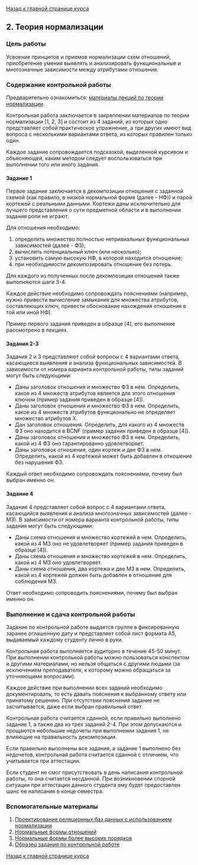 [Назад к главной странице курса](https://github.com/db-course/syllabus)

## 2. Теория нормализации

### Цель работы

Усвоение принципов и приемов нормализации схем отношений, приобретение умения выявлять и анализировать функциональные и многозначные зависимости между атрибутами отношения.

### Содержание контрольной работы

Предварительно ознакомиться: [материалы лекций по теории нормализации](https://aksenov.in/guap/db/lectures/doku.php?id=lectures:lecture3).

Контрольная работа заключается в закреплении материалов по теории нормализации [1, 2, 3] и состоит из 4 заданий, из которых одно представляет собой практическое упражнение, а три других имеют вид вопроса с несколькими вариантами ответа, из которых правилен только один.

Каждое задание сопровождается подсказкой, выделенной курсивом и объясняющей, каким методом следует воспользоваться при выполнении того или иного задания.

#### Задание 1

Первое задание заключается в декомпозиции отношения с заданной схемой (как правило, в низкой нормальной форме (далее - НФ)) и парой кортежей с реальными данными. Кортежи даны исключительно для лучшего представления о сути предметной области и в выполнении задания роли не играют.

Для отношения необходимо:

1. определить множество полностью нетривиальных функциональных зависимостей (далее - ФЗ);
2. вычислить потенциальный ключ (или несколько);
3. установить самую высокую НФ, в которой находится отношение;
4. при необходимости декомпозировать отношение без потерь.

Для каждого из полученных после декомпозиции отношений также выполняются шаги 3-4.

Каждое действие необходимо сопровождать пояснениями (например, нужно привести вычисление замыкания для множества атрибутов, составляющих ключ, привести обоснование нахождения отношения в той или иной НФ).

Пример первого задания приведен в образце [4], его выполнение рассмотрено в лекциях.

#### Задания 2-3

Задания 2 и 3 представляют собой вопросы с 4 вариантами ответа, касающиеся выявления и анализа функциональных зависимостей. В зависимости от номера варианта контрольной работы, типы заданий могут быть следующими:

* Даны заголовок отношения и множество ФЗ в нем. Определить, какое из 4 множеств атрибутов является для этого отношения ключом (пример задания приведен в образце [4]).
* Даны заголовок отношения и множество ФЗ в нем. Определить, какое из 4 множеств атрибутов функционально не определяет множество атрибутов Х.
* Дан заголовок отношения. Определить, для какого из 4 множеств ФЗ оно находится в BCNF (пример задания приведен в образце [4]).
* Даны заголовок отношения и множество ФЗ в нем. Определить, какой из 4 ФЗ оно гарантированно удовлетворяет.
* Даны заголовок отношения, один кортеж и две ФЗ в нем. Определить, какой из 4 кортежей может быть добавлен в отношение без нарушения ФЗ.

Каждый ответ необходимо сопровождать пояснениями, почему был выбран именно он.

#### Задание 4

Задание 4 представляет собой вопрос с 4 вариантами ответа, касающийся выявления и анализа многозначных зависимостей (далее - МЗ). В зависимости от номера варианта контрольной работы, типы задания могут быть следующими:

* Даны схема отношения и множество кортежей в нем. Определить, какой из 4 МЗ оно не удовлетворяет (пример задания приведен в образце [4]).
* Даны схема отношения и множество кортежей в нем. Определить, какой из 4 МЗ оно удовлетворяет.
* Даны схема отношения, два кортежа и две МЗ в нем. Определить, какой из 4 кортежей должен быть добавлен в отношение для соблюдения МЗ.

Ответ необходимо сопроводить пояснениями, почему был выбран именно он.

### Выполнение и сдача контрольной работы

Задание по контрольной работе выдается группе в фиксированную заранее оглашенную дату и представляет собой лист формата А5, выдаваемый каждому студенту лично в руки. 

Контрольная работа выполняется аудиторно в течение 45-50 минут. При выполнении контрольной работы можно пользоваться конспектом и другими материалами, но нельзя общаться с другими людьми (за исключением преподавателя, к которому можно обращаться за уточняющими вопросами).

Каждое действие при выполнении всех заданий необходимо документировать, то есть давать пояснения к выбранному ответу или принятому решению. При отсутствии пояснения задание не засчитывается, даже если выбран правильный ответ.

Контрольная работа считается сданной, если правильно выполнено задание 1, а также два из трех заданий 2-4. При этом допускаются и прощаются небольшие недочеты при выполнении задания 1, не влияющие на правильность декомпозиции.

Если правильно выполнены все задания, а задание 1 выполнено без недочетов, контрольная работа считается сданной с отличием, что учитывается при аттестации.

Если студент не смог присутствовать в день написания контрольной работы, то она считается несданной. При возникновении спорной ситуации при аттестации данного студента ему будет предоставлен шанс ее написания в конце семестра.

### Вспомогательные материалы

1. [Проектирование реляционных баз данных с использованием нормализации](http://citforum.ru/database/osbd/glava_23.shtml)
2. [Нормальные формы отношений](http://citforum.ru/database/dblearn/dblearn06.shtml)
3. [Нормальные формы более высоких порядков](http://citforum.ru/database/dblearn/dblearn07.shtml)
4. [Образец задания по контрольной работе](https://www.dropbox.com/s/kirfsqfq5a7lg3g/kr2example.pdf?dl=0)

[Назад к главной странице курса](https://github.com/db-course/syllabus)

